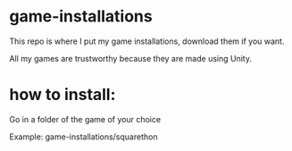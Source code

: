 # game-installations
This repo is where I put my game installations, download them if you want.

All my games are trustworthy because they are made using Unity.

# how to install:
Go in a folder of the game of your choice

Example: game-installations/squarethon
